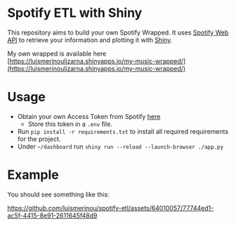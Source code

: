 # Spotify ETL with Shiny  
This repository aims to build your own Spotify Wrapped. It uses [Spotify Web API](https://developer.spotify.com/documentation/web-api) to retrieve your information and plotting it with [Shiny](https://shiny.posit.co/py/).

My own wrapped is available here [https://luismerinoulizarna.shinyapps.io/my-music-wrapped/](https://luismerinoulizarna.shinyapps.io/my-music-wrapped/)

# Usage
* Obtain your own Access Token from Spotify [here](https://developer.spotify.com/documentation/web-api/concepts/access-token)
  *  Store this token in a `.env` file.
* Run `pip install -r requirements.txt` to install all required requirements for the project.
* Under `~/dashboard` run `shiny run --reload --launch-browser ./app.py`

# Example
You should see something like this:


https://github.com/luismerinou/spotify-etl/assets/64010057/77744ed1-ac5f-4415-8e91-2611645f48d9



